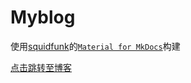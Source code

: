 # Myblog
使用[squidfunk](https://github.com/squidfunk)的[`Material for MkDocs`](https://squidfunk.github.io/mkdocs-material)构建

[点击跳转至博客](https://dinorexnb.github.io)